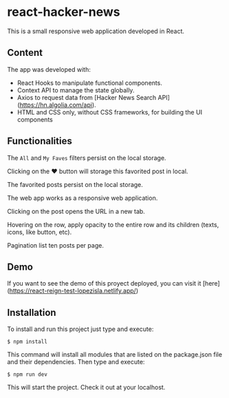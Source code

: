 # react-hacker-news

This is a small responsive web application developed in React.


## Content

The app was developed with:
- React Hooks to manipulate functional components.
- Context API to manage the state globally.
- Axios to request data from [Hacker News Search API] (https://hn.algolia.com/api).
- HTML and CSS only, without CSS frameworks, for building the UI components

## Functionalities

The `All` and `My Faves` filters persist on the local storage.

Clicking on the :heart: button will storage this favorited post in local.

The favorited posts persist on the local storage.

The web app works as a responsive web application.

Clicking on the post opens the URL in a new tab.

Hovering on the row, apply opacity to the entire row and its children (texts, icons, like button, etc).

Pagination list ten posts per page.

## Demo

If you want to see the demo of this proyect deployed, you can visit it [here] (https://react-reign-test-lopezisla.netlify.app/)


## Installation
To install and run this project just type and execute:

    $ npm install

This command will install all modules that are listed on the package.json file and their dependencies. Then type and execute:

    $ npm run dev

This will start the project. Check it out at your localhost.